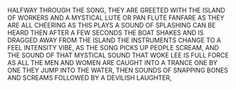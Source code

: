 HALFWAY THROUGH THE SONG, THEY ARE GREETED WITH THE ISLAND OF WORKERS AND A MYSTICAL LUTE OR PAN FLUTE FANFARE AS THEY ARE ALL CHEERING AS THIS PLAYS A SOUND OF SPLASHING CAN BE HEARD THEN AFTER A FEW SECONDS THE BOAT SHAKES AND IS DRAGGED AWAY FROM THE ISLAND THE INSTRUMENTS CHANGE TO A FEEL INTENSITY VIBE, AS THE SONG PICKS UP PEOPLE SCREAM, AND THE SOUND OF THAT MYSTICAL SOUND THAT WOKE LEE IS FULL FORCE AS ALL THE MEN AND WOMEN ARE CAUGHT INTO A TRANCE ONE BY ONE THEY JUMP INTO THE WATER, THEN SOUNDS OF SNAPPING BONES AND SCREAMS FOLLOWED BY A DEVILISH LAUGHTER, 